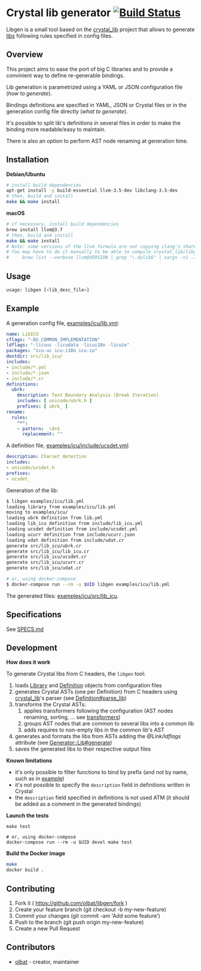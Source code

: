 # Crystal lib generator [![Build Status](https://secure.travis-ci.org/olbat/libgen.png?branch=master)](https://travis-ci.org/olbat/libgen)

Libgen is a small tool based on the [crystal_lib](https://github.com/crystal-lang/crystal_lib) project that allows to generate [libs](https://crystal-lang.org/docs/syntax_and_semantics/c_bindings/lib.html) following rules specified in config files.


## Overview
This project aims to ease the port of big C libraries and to provide a convinient way to define re-generable bindings.

Lib generation is parametrized using a YAML or JSON configuration file (_how to generate_).

Bindings definitions are specified in YAML, JSON or Crystal files or in the generation config file directly (_what to generate_).

It's possible to split lib's definitions in several files in order to make the binding more readable/easy to maintain.

There is also an option to perform AST node renaming at generation time.


## Installation
__Debian/Ubuntu__
```bash
# install build dependencies
apt-get install -y build-essential llvm-3.5-dev libclang-3.5-dev
# then, build and install
make && make install
```

__macOS__
```bash
# if necessary, install build dependencies
brew install llvm@3.7
# then, build and install
make && make install
# Note: some versions of the llvm formula are not copying clang's shared objects to the default directory.
# You may have to do it manually to be able to compile crystal_lib/libgen:
#     brew list --verbose llvm@VERSION | grep "\.dylib$" | xargs -n1 -I{} ln -sf {} $(brew --prefix)/lib
```


## Usage
```bash
usage: libgen [<lib_desc_file>]
```


## Example
A generation config file, [examples/icu/lib.yml](https://github.com/olbat/libgen/blob/master/examples/icu/lib.yml):
```yaml
name: LibICU
cflags: "-DU_COMMON_IMPLEMENTATION"
ldflags: "-licuuc -licudata -licui18n -licuio"
packages: "icu-uc icu-i18n icu-io"
destdir: src/lib_icu/
includes:
- include/*.yml
- include/*.json
- include/*.cr
definitions:
  ubrk:
    description: Text Boundary Analysis (Break Iteration)
    includes: [ unicode/ubrk.h ]
    prefixes: [ ubrk_ ]
rename:
  rules:
    "*":
    - pattern: _\d+$
      replacement: ""
```

A definition file, [examples/icu/include/ucsdet.yml](https://github.com/olbat/libgen/blob/master/examples/icu/include/ucsdet.yml):
```yaml
description: Charset detection
includes:
- unicode/ucsdet.h
prefixes:
- ucsdet_
```

Generation of the lib:
```bash
$ libgen examples/icu/lib.yml
loading library from examples/icu/lib.yml
moving to examples/icu/
loading ubrk definition from lib.yml
loading lib_icu definition from include/lib_icu.yml
loading ucsdet definition from include/ucsdet.yml
loading ucurr definition from include/ucurr.json
loading udat definition from include/udat.cr
generate src/lib_icu/ubrk.cr
generate src/lib_icu/lib_icu.cr
generate src/lib_icu/ucsdet.cr
generate src/lib_icu/ucurr.cr
generate src/lib_icu/udat.cr

# or, using docker-compose
$ docker-compose run --rm -u $UID libgen examples/icu/lib.yml
```

The generated files: [examples/icu/src/lib_icu](https://github.com/olbat/libgen/blob/master/examples/icu/src/lib_icu).


## Specifications

See [SPECS.md](https://github.com/olbat/libgen/blob/master/SPECS.md)


## Development
__How does it work__

To generate Crystal libs from C headers, the `libgen` tool:
1. loads [Library](https://github.com/olbat/libgen/blob/master/src/lib_generator/library.cr) and [Definition](https://github.com/olbat/libgen/blob/master/src/lib_generator/definition.cr) objects from configuration files
2. generates Crystal ASTs (one per Definition) from C headers using [crystal_lib](https://github.com/olbat/libgen/blob/master/https://github.com/crystal-lang/crystal_lib)'s parser (see [Definition#parse_lib](https://github.com/olbat/libgen/blob/master/src/lib_generator/definition.cr))
3. transforms the Crystal ASTs:
    1. applies transformers following the configuration (AST nodes renaming, sorting, ... see [transformers](https://github.com/olbat/libgen/blob/master/src/lib_generator/transformers))
    2. groups AST nodes that are common to several libs into a common lib
    3. adds requires to non-empty libs in the common lib's AST
4. generates and formats the libs from ASTs adding the _@Link/ldflags_ attribute (see [Generator::Lib#generate](https://github.com/olbat/libgen/blob/master/src/lib_generator/generator/lib.cr))
5. saves the generated libs to their respective output files

__Known limitations__
* it's only possible to filter functions to bind by prefix (and not by name, such as in [example](https://github.com/crystal-lang/crystal_lib/blob/master/examples/lib_readline.cr))
* it's not possible to specify the `description` field in definitions written in Crystal
* the `description` field specified in definitions is not used ATM (it should be added as a comment in the generated bindings)

__Launch the tests__
```
make test

# or, using docker-compose
docker-compose run --rm -u $UID devel make test
```

__Build the Docker image__
```bash
make
docker build .
```


## Contributing
1. Fork it ( https://github.com/olbat/libgen/fork )
2. Create your feature branch (git checkout -b my-new-feature)
3. Commit your changes (git commit -am 'Add some feature')
4. Push to the branch (git push origin my-new-feature)
5. Create a new Pull Request


## Contributors
- [olbat](https://github.com/olbat) - creator, maintainer
